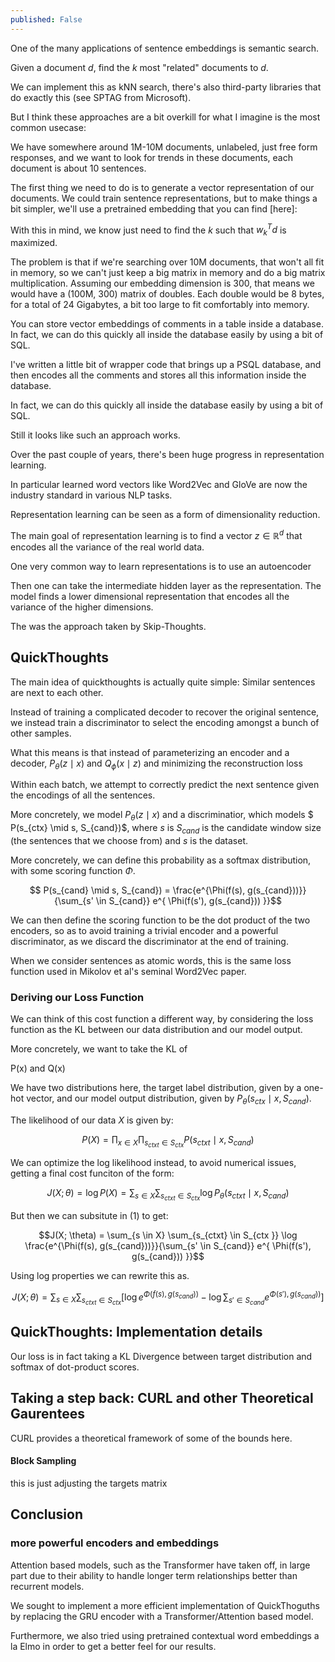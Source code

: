 ```yaml
---
published: False
---
```

One of the many applications of sentence embeddings is semantic search. 

Given a document $d$, find the $k$ most "related" documents to $d$. 

We can implement this as kNN search, there's also third-party libraries that do exactly this (see SPTAG from Microsoft). 

But I think these approaches are a bit overkill for what I imagine is the most common usecase:

We have somewhere around 1M-10M documents, unlabeled, just free form responses, and we want to look for trends in these documents, each document is about 10 sentences. 

The first thing we need to do is to generate a vector representation of our documents. 
We could train sentence representations, but to make things a bit simpler, we'll use a pretrained embedding that you can find [here]:

With this in mind, we know just need to find the $k$ such that $w_k^Td$ is maximized. 

The problem is that if we're searching over 10M documents, that won't all fit in memory, so we can't just keep a big matrix in memory and do a big matrix multiplication. Assuming our embedding dimension is 300, that means we would have a (100M, 300) matrix of doubles. Each double would be 8 bytes, for a total of 24 Gigabytes, a bit too large to fit comfortably into memory. 

You can store vector embeddings of comments in a table inside a database. In fact, we can do this quickly all inside the database easily by using a bit of SQL. 

I've written a little bit of wrapper code that brings up a PSQL database, and then encodes all the comments and stores all this information inside the database. 

In fact, we can do this quickly all inside the database easily by using a bit of SQL. 

Still it looks like such an approach works. 

Over the past couple of years, there's been huge progress in representation learning. 

In particular learned word vectors like Word2Vec and GloVe are now the industry standard in various NLP tasks. 


Representation learning can be seen as a form of dimensionality reduction. 

The main goal of representation learning is to find a vector $z \in \mathbb{R}^d$  that encodes all the variance of the real world data. 

One very common way to learn representations is to use an autoencoder

Then one can take the intermediate hidden layer as the representation. The model finds a lower dimensional representation that encodes all the variance of the higher dimensions.

The was the approach taken by Skip-Thoughts. 


## QuickThoughts

The main idea of quickthoughts is actually quite simple: Similar sentences are next to each other. 

Instead of training a complicated decoder to recover the original sentence, we instead train a discriminator to select the encoding amongst a bunch of other samples. 

What this means is that instead of parameterizing an encoder and a decoder, $P_\theta(z \mid x )$ and $Q_\phi(x \mid z)$ and minimizing the reconstruction loss

Within each batch, we attempt to correctly predict the next sentence given the encodings of all the sentences. 

More concretely, we model $P_\theta(z \mid x)$ and a discriminatior,  which models $ P(s_{ctx} \mid s, S_{cand})$, where $s$ is $S_{cand}$ is the candidate window size (the sentences that we choose from) and $s$ is the dataset. 

More concretely, we can define this probability as a softmax distribution, with some scoring function $\Phi$.

$$ P(s_{cand} \mid s, S_{cand}) = \frac{e^{\Phi(f(s), g(s_{cand}))}}{\sum_{s' \in S_{cand}} e^{ \Phi(f(s'), g(s_{cand})) }}$$

We can then define the scoring function to be the dot product of the two encoders, so as to avoid training a trivial encoder and a powerful discriminator, as we discard the discriminator at the end of training.

When we consider sentences as atomic words, this is the same loss function used in Mikolov et al's seminal Word2Vec paper. 

### Deriving our Loss Function

We can think of this cost function a different way, by considering the loss function as the KL between our data distribution and our model output.

More concretely, we want to take the KL of

P(x) and Q(x)

We have two distributions here, the target label distribution, given by a one-hot vector, and our model output distribution, given by $P_\theta ( s_{ctx} \mid x, S_{cand})$.

The likelihood of our data $X$ is given by:

$$P(X) =  \prod_{x \in X} \prod_{s_{ctxt} \in S_{ctx}} P(s_{ctxt} \mid x, S_{cand})$$

We can optimize the log likelihood instead, to avoid numerical issues, getting a final cost funciton of the form:

$$J(X; \theta) = \log P(X) = \sum_{s \in X} \sum_{s_{ctxt} \in S_{ctx }} \log P_\theta(s_{ctxt} \mid x, S_{cand})$$

But then we can subsitute in (1) to get:

$$J(X; \theta) =  \sum_{s \in X} \sum_{s_{ctxt} \in S_{ctx }} \log  \frac{e^{\Phi(f(s), g(s_{cand}))}}{\sum_{s' \in S_{cand}} e^{ \Phi(f(s'), g(s_{cand})) }}$$

Using log properties we can rewrite this as.

$$J(X; \theta) =  \sum_{s \in X} \sum_{s_{ctxt} \in S_{ctx }} \left[ \log  e^{\Phi(f(s), g(s_{cand}))} - \log {\sum_{s' \in S_{cand}} e^{ \Phi(s'), g(s_{cand})) }} \right]$$

## QuickThoughts: Implementation details

Our loss is in fact taking a KL Divergence between target distribution and softmax of dot-product scores. 

## Taking a step back: CURL and other Theoretical Gaurentees
CURL provides a theoretical framework of some of the bounds here. 


#### Block Sampling

this is just adjusting the targets matrix


## Conclusion

### more powerful encoders and embeddings

Attention based models, such as the Transformer have taken off, in large part due to their ability to handle longer term relationships better than recurrent models. 

We sought to implement a more efficient implementation of QuickThoguths by replacing the GRU encoder with a Transformer/Attention based model. 

Furthermore, we also tried using pretrained contextual word embeddings a la Elmo in order to get a better feel for our results.

